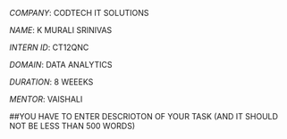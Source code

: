 *COMPANY*: CODTECH IT SOLUTIONS

*NAME*: K MURALI SRINIVAS

*INTERN ID*: CT12QNC

*DOMAIN*: DATA ANALYTICS

*DURATION*: 8 WEEEKS

*MENTOR*: VAISHALI 

##YOU HAVE TO ENTER DESCRIOTON OF YOUR TASK (AND IT SHOULD NOT BE LESS THAN 500 WORDS)
